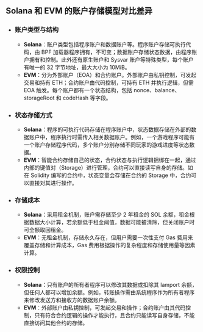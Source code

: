 ## Solana 和 EVM 的账户存储模型对比差异

- ### 账户类型与结构

  - **Solana**：账户类型包括程序账户和数据账户等。程序账户存储可执行代码，由 BPF 加载器程序拥有，不可变；数据账户存储状态数据，由程序账户拥有和控制。此外还有原生账户和 Sysvar 账户等特殊类型，每个账户有唯一的 32 字节地址，最大大小为 10MiB。
  - **EVM**：分为外部账户（EOA）和合约账户。外部账户由私钥控制，可发起交易和持有 ETH；合约账户由代码控制，可持有 ETH 并执行逻辑，但需 EOA 触发。每个账户都有一个状态结构，包括 nonce、balance、storageRoot 和 codeHash 等字段。

- ### 状态存储方式

  - **Solana**：程序的可执行代码存储在程序账户中，状态数据存储在外部的数据账户中，程序执行时需传入相关数据账户。例如，一个游戏程序可能有一个账户存储程序代码，多个账户分别存储不同玩家的游戏进度等状态数据。
  - **EVM**：智能合约存储自己的状态，合约状态与执行逻辑捆绑在一起，通过内部的键值对（Storage）进行管理，合约可以直接读写自身的存储。如在 Solidity 编写的合约中，状态变量会存储在合约的 Storage 中，合约可以直接对其进行操作。

- ### 存储成本

  - **Solana**：采用租金机制，账户需存储至少 2 年租金的 SOL 余额，租金根据数据大小计算，若余额低于租金阈值，数据可能被清除，但关闭账户时可全额取回租金。
  - **EVM**：无租金机制，存储永久存在，但用户需要一次性支付 Gas 费用来覆盖存储和计算成本，Gas 费用根据操作的复杂程度和存储使用量等因素计算。

- ### 权限控制

  - **Solana**：只有账户的所有者程序可以修改其数据或扣除其 lamport 余额，但任何人都可以增加余额。例如，转账操作需由系统程序作为所有者程序来修改发送方和接收方的数据账户余额。
  - **EVM**：外部账户由私钥控制，可发起交易和操作；合约账户由其代码控制，只有符合合约逻辑的操作才能执行，且合约只能读写自身存储，不能直接访问其他合约的存储。